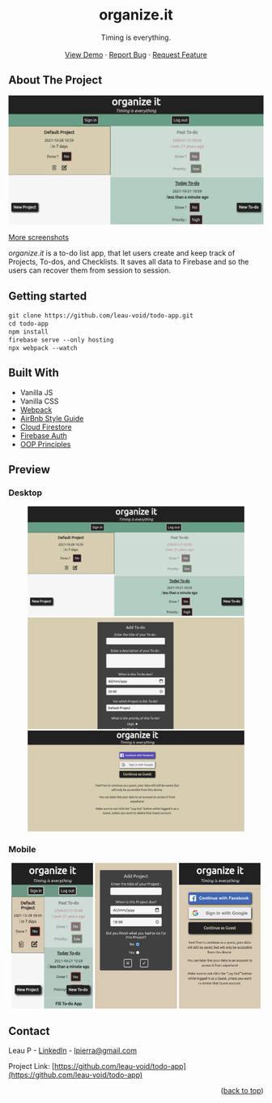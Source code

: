<div id="top"></div>
<h1 align="center">organize.it</h1>

  <p align="center">
    Timing is everything.
    <br />
    <br />
    <a href="https://organize-67e5f.web.app/">View Demo</a>
    ·
    <a href="https://github.com/leau-void/todo-app/issues">Report Bug</a>
    ·
    <a href="https://github.com/leau-void/todo-app">Request Feature</a>
  </p>
</div>

## About The Project

[![Homepage](demo/homepage.png)](https://organize-67e5f.web.app/)

<a href="#preview">More screenshots</a>

*organize.it* is a to-do list app, that let users create and keep track of Projects, To-dos, and Checklists. It saves all data to Firebase and so the users can recover them from session to session.

## Getting started

```
git clone https://github.com/leau-void/todo-app.git
cd todo-app
npm install
firebase serve --only hosting
npx webpack --watch
```

## Built With

- Vanilla JS
- Vanilla CSS
- [Webpack](https://webpack.js.org/guides/)
- [AirBnb Style Guide](https://github.com/airbnb/javascript)
- [Cloud Firestore](https://firebase.google.com/docs/firestore)
- [Firebase Auth](https://firebase.google.com/docs/auth)
- [OOP Principles](https://en.wikipedia.org/wiki/Object-oriented_programming)

## Preview

### Desktop
<div align="center">
<a href="https://organize-67e5f.web.app/"><img src="./demo/homepage.png" alt="Homepage" width="85%"/></a>
<a href="https://organize-67e5f.web.app/"><img src="./demo/form.png" alt="Add Form" width="85%"/></a>
<a href="https://organize-67e5f.web.app/"><img src="./demo/auth.png" alt="Authentification Page" width="85%"/></a>
</div>

### Mobile 
<div align="center">
<a href="https://organize-67e5f.web.app/"><img src="./demo/homepage-mobile.png" alt="Homepage" width="32%"/></a>
<a href="https://organize-67e5f.web.app/"><img src="./demo/form-mobile.png" alt="Add Form" width="32%"/></a>
<a href="https://organize-67e5f.web.app/"><img src="./demo/auth-mobile.png" alt="Authentification Page" width="32%"/></a>
</div>

## Contact

Leau P - [LinkedIn](https://www.linkedin.com/in/leau-p) - lpierra@gmail.com

Project Link: [https://github.com/leau-void/todo-app](https://github.com/leau-void/todo-app)

<p align="right">(<a href="#top">back to top</a>)</p>

